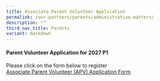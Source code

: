 ```yaml
---
title: Associate Parent Volunteer Application
permalink: /our-partners/parents/administrative-matters/
description: ""
third_nav_title: Parents
variant: markdown
---
```

#### **Parent Volunteer Application for 2027 P1**
Please click on the form below to register  
[Associate Parent Volunteer (APV) Application Form](https://form.gov.sg/65b1dcdd3f3702432b342a56)
